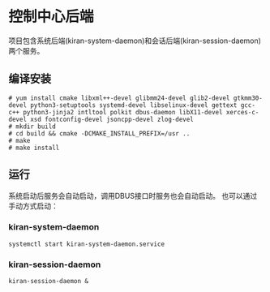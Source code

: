 # 控制中心后端
项目包含系统后端(kiran-system-daemon)和会话后端(kiran-session-daemon)两个服务。

## 编译安装
```
# yum install cmake libxml++-devel glibmm24-devel glib2-devel gtkmm30-devel python3-setuptools systemd-devel libselinux-devel gettext gcc-c++ python3-jinja2 intltool polkit dbus-daemon libX11-devel xerces-c-devel xsd fontconfig-devel jsoncpp-devel zlog-devel
# mkdir build
# cd build && cmake -DCMAKE_INSTALL_PREFIX=/usr ..
# make
# make install
```

## 运行
系统启动后服务会自动启动，调用DBUS接口时服务也会自动启动。
也可以通过手动方式启动：
### kiran-system-daemon
```
systemctl start kiran-system-daemon.service
```
### kiran-session-daemon
```
kiran-session-daemon &
```
